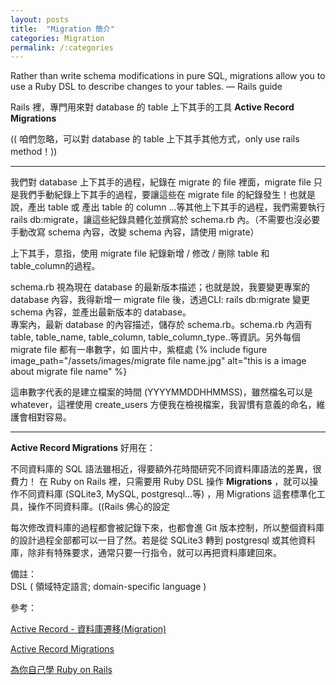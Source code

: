```yaml
---
layout: posts
title:  "Migration 簡介"
categories: Migration
permalink: /:categories
---
```

Rather than write schema modifications in pure SQL, migrations allow you to use a Ruby DSL to describe changes to your tables. — Rails guide

Rails 裡，專門用來對 database 的 table 上下其手的工具 **Active Record Migrations** 

(( 咱們忽略，可以對 database 的 table 上下其手其他方式，only use rails method！))

***

我們對 database 上下其手的過程，紀錄在 migrate 的 file 裡面，migrate file 只是我們手動紀錄上下其手的過程，要讓這些在 migrate file 的紀錄發生！也就是說，產出 table 或 產出 table 的 column ...等其他上下其手的過程，我們需要執行 rails db:migrate，讓這些紀錄具體化並撰寫於 schema.rb 內。（不需要也沒必要手動改寫 schema 內容，改變 schema 內容，請使用 migrate）

上下其手，意指，使用 migrate file 紀錄新增 / 修改 / 刪除 table 和 table_column的過程。

schema.rb 視為現在 database 的最新版本描述；也就是說，我要變更專案的 database 內容，我得新增一 migrate file 後，透過CLI: rails db:migrate 變更 schema 內容，並產出最新版本的 database。<br>
專案內，最新 database 的內容描述，儲存於 schema.rb。schema.rb 內涵有table, table_name, table_column, table_column_type..等資訊。另外每個 migrate file 都有一串數字，如 圖片中，紫框處
{% include figure image_path="/assets/images/migrate file name.jpg" alt="this is a image about migrate file name"  %}

這串數字代表的是建立檔案的時間 (YYYYMMDDHHMMSS)，雖然檔名可以是 whatever，這裡使用 create_users 方便我在檢視檔案，我習慣有意義的命名，維護會相對容易。

***

**Active Record Migrations** 好用在：

不同資料庫的 SQL 語法雖相近，得要額外花時間研究不同資料庫語法的差異，很費力！
在 Ruby on Rails 裡，只需要用 Ruby DSL 操作 **Migrations** ，就可以操作不同資料庫 (SQLite3, MySQL, postgresql...等) ，用 Migrations 這套標準化工具，操作不同資料庫。((Rails 佛心的設定

每次修改資料庫的過程都會被記錄下來，也都會進 Git 版本控制，所以整個資料庫的設計過程全部都可以一目了然。若是從 SQLite3 轉到 postgresql 或其他資料庫，除非有特殊要求，通常只要一行指令，就可以再把資料庫建回來。

備註：<br>
DSL ( 領域特定語言; domain-specific language )

參考：

[Active Record - 資料庫遷移(Migration)](https://ihower.tw/rails/migrations.html)

[Active Record Migrations](https://edgeguides.rubyonrails.org/active_record_migrations.html)

[為你自己學 Ruby on Rails](https://railsbook.tw/chapters/17-model-migration)